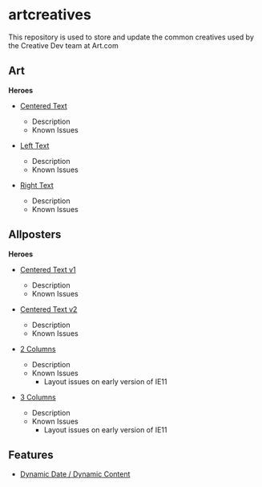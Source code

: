 # artcreatives

This repository is used to store and update the common creatives used by the Creative Dev team at Art.com

## Art

**Heroes**

  - [Centered Text](/Art/centeredText.html)
  	- Description
  	- Known Issues

  - [Left Text](/Art/leftText.html)
  	- Description
  	- Known Issues

  - [Right Text](/Art/rightText.html)
  	- Description
  	- Known Issues



## Allposters

**Heroes**

  - [Centered Text v1](/Allposters/centeredText_v1.html)
  	- Description
  	- Known Issues

  - [Centered Text v2](/Allposters/centeredText_v2.html)
  	- Description
  	- Known Issues

  - [2 Columns](/Allposters/2Columns.html)
  	- Description
  	- Known Issues
  		- Layout issues on early version of IE11

  - [3 Columns](/Allposters/3Columns.html)
  	- Description
  	- Known Issues
  		- Layout issues on early version of IE11


## Features
  
  - [Dynamic Date / Dynamic Content](/Allposters/2Columns.html)